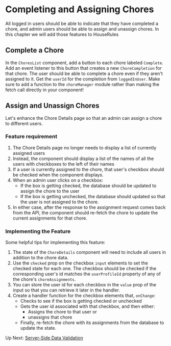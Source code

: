 # Completing and Assigning Chores
All logged in users should be able to indicate that they have completed a chore, and admin users should be able to assign and unassign chores. In this chapter we will add those features to HouseRules

## Complete a Chore
In the `ChoresList` component, add a button to each chore labeled `Complete`. Add an event listener to this button that creates a new `ChoreCompletion` for that chore. The user should be able to complete a chore even if they aren't assigned to it. Get the `userId` for the completion from `loggedInUser`. Make sure to add a function to the `choreManager` module rather than making the fetch call directly in your component!

## Assign and Unassign Chores
Let's enhance the Chore Details page so that an admin can assign a chore to different users.

### Feature requirement
1. The Chore Details page no longer needs to display a list of currently assigned users
1. Instead, the component should display a list of the names of all the users with checkboxes to the left of their names
1. If a user is currently assigned to the chore, that user's checkbox should be checked when the component displays.
1. When an admin user clicks on a checkbox:
    - If the box is getting checked, the database should be updated to assign the chore to the user
    - If the box is getting unchecked, the database should updated so that the user is not assigned to the chore. 
1. In either case, after the response to the assignment request comes back from the API, the component should re-fetch the chore to update the current assignments for that chore. 

### Implementing the Feature
Some helpful tips for implementing this feature:
1. The state of the `ChoreDetails` component will need to include all users in addition to the chore data. 
1. Use the `checked` prop on the checkbox `input` elements to set the checked state for each one. The checkbox should be checked if the corresponding user's id matches the `userProfileId` property of any of the chore's `choreAssignments`. 
1. You can store the user id for each checkbox in the `value` prop of the input so that you can retrieve it later in the handler. 
1. Create a handler function for the checkbox elements that, `onChange`:
    - Checks to see if the box is getting checked or unchecked
    - Gets the user id associated with that checkbox, and then either:
        - Assigns the chore to that user or
        - unassigns that chore
    - Finally, re-fetch the chore with its assignments from the database to update the state. 

Up Next: [Server-Side Data Validation](./house-rules-data-annotations.md)